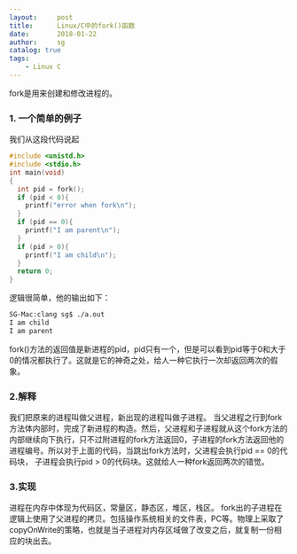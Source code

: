 ```yaml
---
layout:     post
title:      Linux/C中的fork()函数
date:       2018-01-22
author:     sg
catalog: true
tags:
    - Linux C
---
```


fork是用来创建和修改进程的。
### 1. 一个简单的例子
我们从这段代码说起
```c
#include <unistd.h>
#include <stdio.h>
int main(void)
{
  int pid = fork();
  if (pid < 0){
    printf("error when fork\n");
  }
  if (pid == 0){
    printf("I am parent\n");
  }
  if (pid > 0){
    printf("I am child\n");
  }
  return 0;
}
```
逻辑很简单，他的输出如下：
```bash
SG-Mac:clang sg$ ./a.out 
I am child
I am parent
```
fork()方法的返回值是新进程的pid，pid只有一个，但是可以看到pid等于0和大于0的情况都执行了。这就是它的神奇之处，给人一种它执行一次却返回两次的假象。
### 2.解释
我们把原来的进程叫做父进程，新出现的进程叫做子进程。 当父进程之行到fork方法体内部时，完成了新进程的构造。然后，父进程和子进程就从这个fork方法的内部继续向下执行，只不过附进程的fork方法返回0，子进程的fork方法返回他的进程编号。所以对于上面的代码，当跳出fork方法时，父进程会执行pid == 0的代码块， 子进程会执行pid > 0的代码块。这就给人一种fork返回两次的错觉。
### 3.实现
进程在内存中体现为代码区，常量区，静态区，堆区，栈区。 fork出的子进程在逻辑上使用了父进程的拷贝。包括操作系统相关的文件表，PC等。物理上采取了copyOnWrite的策略，也就是当子进程对内存区域做了改变之后，就复制一份相应的块出去。


